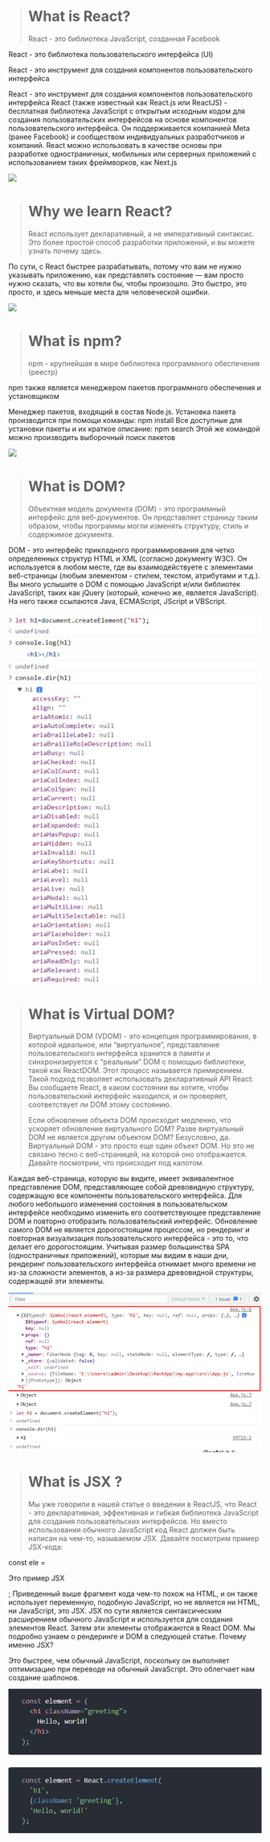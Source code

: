 > # What is React?
>
> React - это библиотека JavaScript, созданная Facebook

React - это библиотека пользовательского интерфейса (UI)

React - это инструмент для создания компонентов пользовательского интерфейса

React - это инструмент для создания компонентов пользовательского интерфейса React (также известный как React.js или ReactJS) - бесплатная библиотека JavaScript с открытым исходным кодом для создания пользовательских интерфейсов на основе компонентов пользовательского интерфейса. Он поддерживается компанией Meta (ранее Facebook) и сообществом индивидуальных разработчиков и компаний. React можно использовать в качестве основы при разработке одностраничных, мобильных или серверных приложений с использованием таких фреймворков, как Next.js

![](https://camo.githubusercontent.com/f4311a2cc31ec28b404d8e6c0e9c12d9d6a594ea7bc1dc38bca4659a19a0bad4/68747470733a2f2f70312d6a75656a696e2e62797465696d672e636f6d2f746f732d636e2d692d6b3375316662706663702f66633235303134356338623134373362386639656438663037646663376164617e74706c762d6b3375316662706663702d7a6f6f6d2d63726f702d6d61726b3a343533363a343533363a343533363a323535332e696d616765)

> # Why we learn React?
>
> React использует декларативный, а не императивный синтаксис. Это более простой способ разработки приложений, и вы можете узнать почему здесь.

По сути, с React быстрее разрабатывать, потому что вам не нужно указывать приложению, как представлять состояние — вам просто нужно сказать, что вы хотели бы, чтобы произошло. Это быстро, это просто, и здесь меньше места для человеческой ошибки.

![](https://camo.githubusercontent.com/72ea0f99f563ea5b9b0995541a2bc276e95560f16b754b67706d6086ad06d44c/68747470733a2f2f6369747275736275672e636f6d2f73746f726167652f75706c6f6164732f626c6f672f426573742d31302d7765622d646576656c6f706d656e742d6672616d65776f726b732f52656163742d7765622d617070732d6578616d706c652e6a706567)

> # What is npm?
>
> npm - крупнейшая в мире библиотека программного обеспечения (реестр)

npm также является менеджером пакетов программного обеспечения и установщиком

Менеджер пакетов, входящий в состав Node.js. Установка пакета производится при помощи команды: npm install Все доступные для установки пакеты и их краткое описание: npm search Этой же командой можно производить выборочный поиск пакетов

![](https://camo.githubusercontent.com/537c2c636cea60e38d71c27c2977e1542f851f29454e9bedfa68328688da5f03/68747470733a2f2f75706c6f6164732e746f7074616c2e696f2f626c6f672f696d6167652f3132323036372f746f7074616c2d626c6f672d696d6167652d313438353838303734353935322d30643830386461373334383334346561643936323130626230623765396535312e706e67)

> # What is DOM?
>
> Объектная модель документа (DOM) - это программный интерфейс для веб-документов. Он представляет страницу таким образом, чтобы программы могли изменять структуру, стиль и содержимое документа.

DOM - это интерфейс прикладного программирования для четко определенных структур HTML и XML (согласно документу W3C). Он используется в любом месте, где вы взаимодействуете с элементами веб-страницы (любым элементом - стилем, текстом, атрибутами и т.д.). Вы много услышите о DOM с помощью JavaScript и/или библиотек JavaScript, таких как jQuery (который, конечно же, является JavaScript). На него также ссылаются Java, ECMAScript, JScript и VBScript.

![](https://github.com/Muhammadi02062720/firstReactPres/raw/master/Screenshot_1.png)

> # What is Virtual DOM?
>
> Виртуальный DOM (VDOM) - это концепция программирования, в которой идеальное, или “виртуальное”, представление пользовательского интерфейса хранится в памяти и синхронизируется с “реальным” DOM с помощью библиотеки, такой как ReactDOM. Этот процесс называется примирением. Такой подход позволяет использовать декларативный API React: Вы сообщаете React, в каком состоянии вы хотите, чтобы пользовательский интерфейс находился, и он проверяет, соответствует ли DOM этому состоянию.
>
> Если обновление объекта DOM происходит медленно, что ускоряет обновление виртуального DOM? Разве виртуальный DOM не является другим объектом DOM? Безусловно, да. Виртуальный DOM - это просто еще один объект DOM. Но это не связано тесно с веб-страницей, на которой оно отображается. Давайте посмотрим, что происходит под капотом.

Каждая веб-страница, которую вы видите, имеет эквивалентное представление DOM, представляющее собой древовидную структуру, содержащую все компоненты пользовательского интерфейса. Для любого небольшого изменения состояния в пользовательском интерфейсе необходимо изменить его соответствующее представление DOM и повторно отобразить пользовательский интерфейс. Обновление самого DOM не является дорогостоящим процессом, но рендеринг и повторная визуализация пользовательского интерфейса - это то, что делает его дорогостоящим. Учитывая размер большинства SPA (одностраничных приложений), которые мы видим в наши дни, рендеринг пользовательского интерфейса отнимает много времени не из-за сложности элементов, а из-за размера древовидной структуры, содержащей эти элементы.

![](https://github.com/Muhammadi02062720/firstReactPres/raw/master/Screenshot_2.png)

> # What is JSX ?
>
> Мы уже говорили в нашей статье о введении в ReactJS, что React - это декларативная, эффективная и гибкая библиотека JavaScript для создания пользовательских интерфейсов. Но вместо использования обычного JavaScript код React должен быть написан на чем-то, называемом JSX. Давайте посмотрим пример JSX-кода:

const ele =

Это пример JSX

; Приведенный выше фрагмент кода чем-то похож на HTML, и он также использует переменную, подобную JavaScript, но не является ни HTML, ни JavaScript, это JSX. JSX по сути является синтаксическим расширением обычного JavaScript и используется для создания элементов React. Затем эти элементы отображаются в React DOM. Мы подробно узнаем о рендеринге и DOM в следующей статье. Почему именно JSX?

Это быстрее, чем обычный JavaScript, поскольку он выполняет оптимизацию при переводе на обычный JavaScript. Это облегчает нам создание шаблонов.

![](https://github.com/Muhammadi02062720/firstReactPres/raw/master/Screenshot_3.png)
